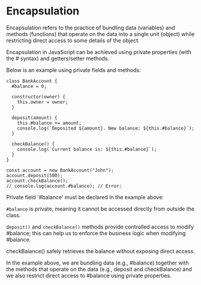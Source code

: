 # Encapsulation

Encapsulation refers to the practice of bundling data (variables) and methods (functions) that operate on the data into a single unit (object) while restricting direct access to some details of the object.

Encapsulation in JavaScript can be achieved using private properties (with the # syntax) and getters/setter methods.

Below is an example using private fields and methods:

```
class BankAccount {
  #balance = 0;

  constructor(owner) {
    this.owner = owner;
  }

  deposit(amount) {
    this.#balance += amount;
    console.log(`Deposited ${amount}. New balance: ${this.#balance}`);
  }

  checkBalance() {
    console.log(`Current balance is: ${this.#balance}`);
  }
}

const account = new BankAccount("John");
account.deposit(500);
account.checkBalance();
// console.log(account.#balance); // Error: 
```

Private field '#balance' must be declared
In the example above:

`#balance` is private, meaning it cannot be accessed directly from outside the class.

`deposit()` and `checkBalance()` methods provide controlled access to modify #balance; this can help us to enforce the business logic when modifying #balance.

checkBalance() safely retrieves the balance without exposing direct access.

In the example above, we are bundling data (e.g., #balance) together with the methods that operate on the data (e.g., deposit and checkBalance) and we also restrict direct access to #balance using private properties.